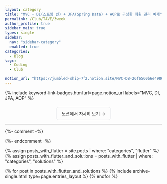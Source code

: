 ```yaml
---
layout: category
title: "MVC + DI(스프링 빈) + JPA(Spring Data) + AOP로 구성한 회원 관리 예제"
permalink: /Club/TAVE/3week
author_profile: true
sidebar_main: true
types: single
sidebar:
  nav: "sidebar-category"
  enabled: true
categories:
  - Blog
tags:
  - Coding
  - Club

notion_url: "https://jumbled-ship-7f2.notion.site/MVC-DB-26f6560b6e498024855ec4af8e1d5990?source=copy_link"
---
```


<!-- 페이지 전용 스타일 (인라인) -->
<style>
.keyword-badges { margin: 12px 0 20px; }
.keyword-badges .badge {
  display:inline-block; padding:6px 12px; margin:6px 8px 0 0;
  border:1px solid #e5e7eb; border-radius:9999px; text-decoration:none;
  font-size: 0.95rem; line-height: 1.25rem;
}
.keyword-badges .badge:hover { background:#f5f5f5; }
.cta-center { text-align:center; margin: 20px 0 6px; }
.cta-center a {
  display:inline-block; padding:10px 16px; border:1px solid #e5e7eb;
  border-radius:8px; text-decoration:none;
}
</style>

<!-- 키워드 뱃지: 클릭하면 노션으로 이동 -->
{% include keyword-link-badges.html
   url=page.notion_url
   labels="MVC, DI, JPA, AOP" %}

<div class="cta-center">
  <a href="{{ page.notion_url }}" target="_blank" rel="noopener">노션에서 자세히 보기 →</a>
</div>

---

{%- comment -%}

{%- endcomment -%}

{% assign posts_with_flutter = site.posts | where: "categories", "flutter" %}
{% assign posts_with_flutter_and_solutions = posts_with_flutter | where: "categories", "solutions" %}

{% for post in posts_with_flutter_and_solutions %}
  {% include archive-single.html type=page.entries_layout %}
{% endfor %}
